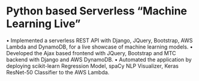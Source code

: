 # Python based Serverless “Machine Learning Live”
• Implemented a serverless REST API with Django, JQuery, Bootstrap, AWS Lambda and DynamoDB, for a live showcase of machine learning models.
• Developed the Ajax based frontend with JQuery, Bootstrap and MTC backend with Django and AWS DynamoDB.
• Automated the application by deploying scikit-learn Regression Model, spaCy NLP Visualizer, Keras ResNet-50 Classifier to the AWS Lambda.
